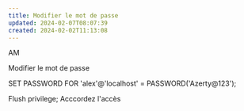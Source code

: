 ```yaml
---
title: Modifier le mot de passe
updated: 2024-02-07T08:07:39
created: 2024-02-02T11:13:08
---
```


AM

Modifier le mot de passe

SET PASSWORD FOR 'alex'@'localhost' = PASSWORD('Azerty@123');

Flush privilege;
Acccordez l'accès

